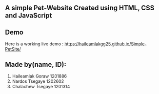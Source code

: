 ## A simple Pet-Website Created using HTML, CSS and JavaScript

## Demo
  Here is a working live demo : https://haileamlakgg25.github.io/Simple-PetSite/

## Made by(name, ID):
        
1. Haileamlak Goraw         1201886
2. Nardos Tsegaye           1202602
3. Chalachew Tsegaye        1201314
  
